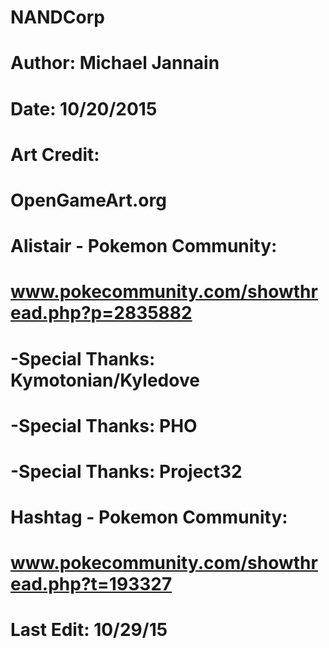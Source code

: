 # NANDCorp
# Author: Michael Jannain
# Date: 10/20/2015
#
#
# Art Credit:
#
# OpenGameArt.org
# Alistair - Pokemon Community:
# www.pokecommunity.com/showthread.php?p=2835882
#    -Special Thanks: Kymotonian/Kyledove
#    -Special Thanks: PHO
#    -Special Thanks: Project32
# Hashtag - Pokemon Community:
# www.pokecommunity.com/showthread.php?t=193327
#
#
#
#
# Last Edit: 10/29/15
